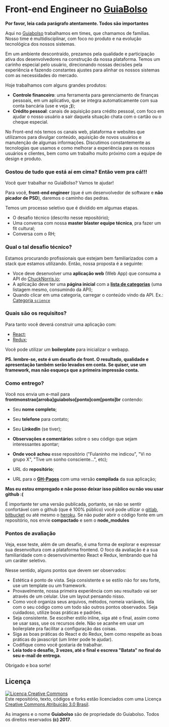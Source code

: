 # Front-end Engineer no [GuiaBolso](https://www.guiabolso.com.br)

**Por favor, leia cada parágrafo atentamente. Todos são importantes**

Aqui no [Guiabolso](https://www.guiabolso.com.br) trabalhamos em times, que chamamos de famílias. Nosso time é multidisciplinar, com foco no produto e na evolução tecnológica dos nossos sistemas. 

Em um ambiente descontraído, prezamos pela qualidade e participação ativa dos desenvolvedores na construção da nossa plataforma. Temos um carinho especial pelo usuário, direcionando nossas decisões pela experiência e fazendo constantes ajustes para alinhar os nossos sistemas com as necessidades do mercado.

Hoje trabalhamos com alguns grandes produtos:

- **Controle financeiro**: uma ferramenta para gerenciamento de finanças pessoais, em um aplicativo, que se integra automaticamente com sua conta bancária (use e veja **;)**);
- **Crédito pessoal**: canais de aquisição para crédito pessoal, com foco em ajudar o nosso usuário a sair daquela situação chata com o cartão ou o cheque especial.

No Front-end nós temos os canais web, plataforma e websites que utilizamos para divulgar conteúdo, aquisição de novos usuários e manutenção de algumas informações. Discutimos constantemente as tecnologias que usamos e como melhorar a experiência para os nossos usuários e clientes, bem como um trabalho muito próximo com a equipe de design e produto.

### Gostou de tudo que está aí em cima? Então vem pra cá!!!

Você quer trabalhar no GuiaBolso? Vamos te ajudar!

Para você, **front-end engineer** (que é um desenvolvedor de software e **não picador de PSD**), daremos o caminho das pedras.

Temos um processo seletivo que é dividido em algumas etapas. 

- O desafio técnico (descrito nesse repositório);
- Uma conversa com nossa **master blaster equipe técnica**, pra fazer um fit cultural;
- Conversa com o RH;

### Qual o tal desafio técnico?

Estamos procurando profissionais que estejam bem familiarizados com a stack que estamos utilizando. Então, nossa proposta é a seguinte:

- Voce deve desenvolver uma **aplicação web** (Web App) que consuma a API do [ChuckNorris.io](https://api.chucknorris.io/);
- A aplicação deve ter uma **página inicial** com a [**lista de categorias**](https://api.chucknorris.io/jokes/categories) (uma listagem mesmo, consumindo da API);
- Quando clicar em uma categoria, carregar o conteúdo vindo da API. Ex.: [Categoria `science`](https://api.chucknorris.io/jokes/random?category=science)

### Quais são os requisitos?

Para tanto você deverá construir uma aplicação com:

- [React](https://facebook.github.io/react/);
- [Redux](http://redux.js.org/);

Você pode utilizar um **boilerplate** para inicializar o webapp.

**PS. lembre-se, este é um desafio de front. O resultado, qualidade e apresentação também serão levados em conta. Se quiser, use um framework, mas não esqueça que a primeira impressão conta.**

### Como entrego?

Você nos envia um e-mail para **frontmonstrao[arroba]guiabolso[ponto]com[ponto]br** contendo:

- Seu **nome completo**;
- Seu **telefone** para contato;
- Seu **LinkedIn** (se tiver);

- **Observações e comentário**s sobre o seu código que sejam interessantes apontar;
- **Onde você achou** esse repositório ("Fulaninho me indicou", "Vi no grupo X", "Tive um sonho consciente...", etc);

- URL do **repositório**;
- URL para o [**GH-Pages**](https://pages.github.com/) com uma versão **compilada** da sua aplicação;

**Mas eu estou empregado e não posso deixar isso público ou não vou usar github :(**

É importante ter uma versão publicada, portanto, se não se sentir confortável com o github (que é 100% público) você pode utlizar o [gitlab](https://about.gitlab.com/), [bitbucket](https://bitbucket.org/) ou até mesmo o [heroku](https://www.heroku.com/). Se não puder abrir o código fonte em um repositório, nos envie **compactado** e sem o **node_modules**

### Pontos de avaliação

Veja, esse teste, além de um desafio, é uma forma de explorar e expressar sua desenvoltura com a plataforma frontend. O foco da avaliação é a sua familiaridade com o desenvolvimenteo React e Redux, lembrando que há um caráter seletivo.

Nesse sentido, alguns pontos que devem ser observados:

- Estética é ponto de vista. Seja consistente e se estilo não for seu forte, use um template ou um framework.
- Provavelmente, nossa primeira experiência com seu resultado vai ser através de um celular. Use um layout pensando nisso.
- Como você organiza seus arquivos, métodos, nomeia variáveis, lida com o seu código como um todo são outros pontos observados. Seja cuidadoso, utilize boas práticas e padrões.
- Seja consistente. Se escolher estilo inline, siga até o final, assim como se usar sass, use os recursos dele. Não se acanhe em usar um boilerplate pra facilitar a configuração das coisas.
- Siga as boas práticas do React e do Redux, bem como respeite as boas práticas do javascript (um linter pode te ajudar).
- Codifique como você gostaria de trabalhar.
- **Leia todo o desafio, 3 vezes, até o final e escreva "Batata" no final do seu e-mail de entrega.**

Obrigado e boa sorte!

## Licença

<a rel="license" href="http://creativecommons.org/licenses/by/3.0/br/"><img alt="Licença Creative Commons" style="border-width:0" src="https://i.creativecommons.org/l/by/3.0/br/88x31.png" /></a><br />Este repositório, texto, códigos e forks estão licenciados com uma Licença <a rel="license" href="http://creativecommons.org/licenses/by/3.0/br/">Creative Commons Atribuição 3.0 Brasil</a>.

As imagens e o nome **Guiabolso** são de propriedade do Guiabolso. Todos os direitos reservados **(c) 2017**.
